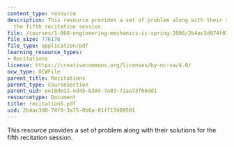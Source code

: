 ```yaml
---
content_type: resource
description: This resource provides a set of problem along with their solutions for
  the fifth recitation session.
file: /courses/1-060-engineering-mechanics-ii-spring-2006/2b4ac3d074f03a750b6a61ff17d09501_recitation5.pdf
file_size: 776176
file_type: application/pdf
learning_resource_types:
- Recitations
license: https://creativecommons.org/licenses/by-nc-sa/4.0/
ocw_type: OCWFile
parent_title: Recitations
parent_type: CourseSection
parent_uid: ee18de12-ed45-b384-7a83-72aa73f66dd1
resourcetype: Document
title: recitation5.pdf
uid: 2b4ac3d0-74f0-3a75-0b6a-61ff17d09501
---
```

This resource provides a set of problem along with their solutions for the fifth recitation session.